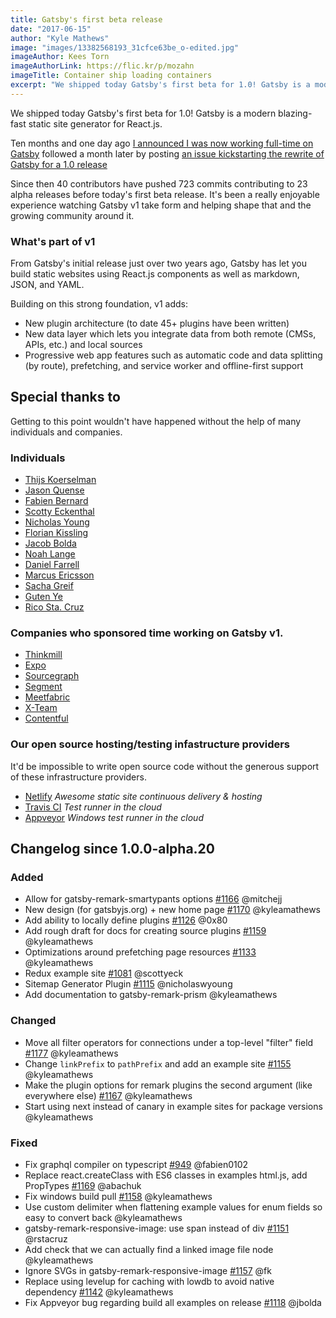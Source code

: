 ```yaml
---
title: Gatsby's first beta release
date: "2017-06-15"
author: "Kyle Mathews"
image: "images/13382568193_31cfce63be_o-edited.jpg"
imageAuthor: Kees Torn
imageAuthorLink: https://flic.kr/p/mozahn
imageTitle: Container ship loading containers
excerpt: "We shipped today Gatsby's first beta for 1.0! Gatsby is a modern blazing-fast static site generator for React.js…"
---
```


We shipped today Gatsby's first beta for 1.0! Gatsby is a modern blazing-fast
static site generator for React.js.

Ten months and one day ago
[I announced I was now working full-time on Gatsby](https://www.bricolage.io/gatsby-open-source-work/)
followed a month later by posting
[an issue kickstarting the rewrite of Gatsby for a 1.0 release](https://github.com/gatsbyjs/gatsby/issues/419)

Since then 40 contributors have pushed 723 commits contributing to 23 alpha
releases before today's first beta release. It's been a really enjoyable
experience watching Gatsby v1 take form and helping shape that and the growing
community around it.

### What's part of v1

From Gatsby's initial release just over two years ago, Gatsby has let you build
static websites using React.js components as well as markdown, JSON, and YAML.

Building on this strong foundation, v1 adds:

* New plugin architecture (to date 45+ plugins have been written)
* New data layer which lets you integrate data from both remote (CMSs, APIs,
  etc.) and local sources
* Progressive web app features such as automatic code and data splitting (by
  route), prefetching, and service worker and offline-first support

## Special thanks to

Getting to this point wouldn't have happened without the help of many
individuals and companies.

### Individuals

* [Thijs Koerselman](https://github.com/0x80)
* [Jason Quense](https://github.com/jquense)
* [Fabien Bernard](https://github.com/fabien0102)
* [Scotty Eckenthal](https://github.com/scottyeck)
* [Nicholas Young](https://github.com/nicholaswyoung)
* [Florian Kissling](https://github.com/fk)
* [Jacob Bolda](https://github.com/jbolda)
* [Noah Lange](https://github.com/noahlange)
* [Daniel Farrell](https://github.com/danielfarrell)
* [Marcus Ericsson](https://github.com/mericsson)
* [Sacha Greif](https://github.com/SachaG)
* [Guten Ye](https://github.com/gutenye)
* [Rico Sta. Cruz](https://github.com/rstacruz)

### Companies who sponsored time working on Gatsby v1.

* [Thinkmill](https://www.thinkmill.com.au/)
* [Expo](https://expo.io/)
* [Sourcegraph](https://about.sourcegraph.com/)
* [Segment](https://segment.com)
* [Meetfabric](https://meetfabric.com/)
* [X-Team](https://x-team.com/)
* [Contentful](https://www.contentful.com/)

### Our open source hosting/testing infastructure providers

It'd be impossible to write open source code without the generous support of
these infrastructure providers.

* [Netlify](https://www.netlify.com/) _Awesome static site continuous delivery &
  hosting_
* [Travis CI](https://travis-ci.org) _Test runner in the cloud_
* [Appveyor](https://www.appveyor.com/) _Windows test runner in the cloud_

## Changelog since 1.0.0-alpha.20

### Added

* Allow for gatsby-remark-smartypants options
  [#1166](https://github.com/gatsbyjs/gatsby/pull/1166) @mitchejj
* New design (for gatsbyjs.org) + new home page
  [#1170](https://github.com/gatsbyjs/gatsby/pull/1170) @kyleamathews
* Add ability to locally define plugins
  [#1126](https://github.com/gatsbyjs/gatsby/pull/1126) @0x80
* Add rough draft for docs for creating source plugins
  [#1159](https://github.com/gatsbyjs/gatsby/pull/1159) @kyleamathews
* Optimizations around prefetching page resources
  [#1133](https://github.com/gatsbyjs/gatsby/pull/1133) @kyleamathews
* Redux example site [#1081](https://github.com/gatsbyjs/gatsby/pull/1081)
  @scottyeck
* Sitemap Generator Plugin [#1115](https://github.com/gatsbyjs/gatsby/pull/1115)
  @nicholaswyoung
* Add documentation to gatsby-remark-prism @kyleamathews

### Changed

* Move all filter operators for connections under a top-level "filter" field
  [#1177](https://github.com/gatsbyjs/gatsby/pull/1177) @kyleamathews
* Change `linkPrefix` to `pathPrefix` and add an example site
  [#1155](https://github.com/gatsbyjs/gatsby/pull/1155) @kyleamathews
* Make the plugin options for remark plugins the second argument (like
  everywhere else) [#1167](https://github.com/gatsbyjs/gatsby/pull/1167)
  @kyleamathews
* Start using next instead of canary in example sites for package versions
  @kyleamathews

### Fixed

* Fix graphql compiler on typescript
  [#949](https://github.com/gatsbyjs/gatsby/pull/949) @fabien0102
* Replace react.createClass with ES6 classes in examples html.js, add PropTypes
  [#1169](https://github.com/gatsbyjs/gatsby/pull/1169) @abachuk
* Fix windows build pull [#1158](https://github.com/gatsbyjs/gatsby/pull/1158)
  @kyleamathews
* Use custom delimiter when flattening example values for enum fields so easy to
  convert back @kyleamathews
* gatsby-remark-responsive-image: use span instead of div
  [#1151](https://github.com/gatsbyjs/gatsby/pull/1151) @rstacruz
* Add check that we can actually find a linked image file node @kyleamathews
* Ignore SVGs in gatsby-remark-responsive-image
  [#1157](https://github.com/gatsbyjs/gatsby/pull/1157) @fk
* Replace using levelup for caching with lowdb to avoid native dependency
  [#1142](https://github.com/gatsbyjs/gatsby/pull/1142) @kyleamathews
* Fix Appveyor bug regarding build all examples on release
  [#1118](https://github.com/gatsbyjs/gatsby/pull/1118) @jbolda
